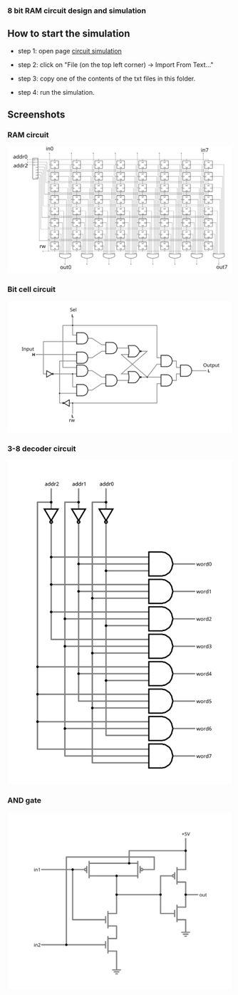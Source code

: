 ### 8 bit RAM circuit design and simulation

## How to start the simulation
- step 1: open page [circuit simulation](https://www.falstad.com/circuit)

- step 2: click on "File (on the top left corner) -> Import From Text..."

- step 3: copy one of the contents of the txt files in this folder.

- step 4: run the simulation.

## Screenshots

### RAM circuit

![RAM circuit](ram-w.svg)

### Bit cell circuit

![bit cell circuit](bc-w.svg)

### 3-8 decoder circuit

![AND circuit](decoder-w.svg)

### AND gate

![AND circuit](and-w.svg)
